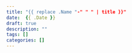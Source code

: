 ```yaml
---
title: "{{ replace .Name "-" " " | title }}"
date:  {{ .Date }}
draft: true
description: ""
tags: []
categories: []
---
```

